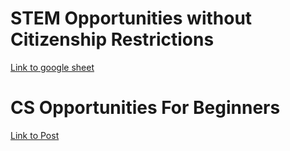 # STEM Opportunities without Citizenship Restrictions

<a href = "https://docs.google.com/spreadsheets/d/11mbEdDu5niehDdiGHwrrAPil4qd2tWbdDRKn8IvYtig/edit?usp=sharing">Link to google sheet</a>

# CS Opportunities For Beginners
<a href = "_posts/2023-03-15-cs-opportunities-for-beginners.md">Link to Post</a>
